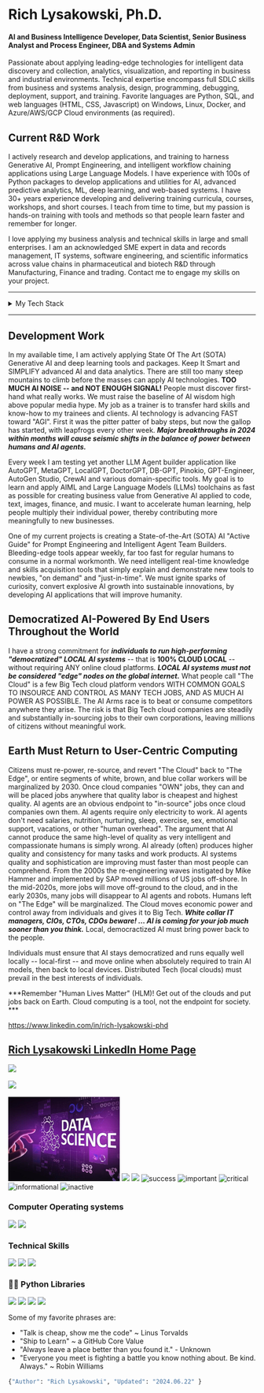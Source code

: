 # Rich Lysakowski, Ph.D.
#### AI and Business Intelligence Developer, Data Scientist, Senior Business Analyst and Process Engineer, DBA and Systems Admin

<p dir="auto" align="left">
Passionate about applying leading-edge technologies for intelligent data discovery and collection, analytics, visualization, and reporting in business and industrial environments.  Technical expertise encompass full SDLC skills from business and systems analysis, design, programming, debugging, deployment, support, and training.  Favorite languages are Python, SQL, and web languages (HTML, CSS, Javascript) on Windows, Linux, Docker, and Azure/AWS/GCP Cloud environments (as required). 
    
## Current R&D Work
I actively research and develop applications, and training to harness Generative AI, Prompt Engineering, and intelligent workflow chaining applications using Large Language Models.  I have experience with 100s of Python packages to develop applications and utilities for AI, advanced predictive analytics, ML, deep learning, and web-based systems.  I have 30+ years experience developing and delivering training curricula, courses, workshops, and short courses.  I teach from time to time, but my passion is hands-on training with tools and methods so that people learn faster and remember for longer.  

I love applying my business analysis and technical skills in large and small enterprises.  I am an acknowledged SME expert in data and records management, IT systems, software engineering, and scientific informatics across value chains in pharmaceutical and biotech R&D through Manufacturing, Finance and trading.  Contact me to engage my skills on your project.

---

<details>
 <summary>My Tech Stack</summary>
 <table><tr><td valign="top" width="33%">

### Frontend  
<div align="center">  

<img style="margin: 10px" src="https://profilinator.rishav.dev/skills-assets/streamlit-original-wordmark.svg" alt="Streamlit" height="50" />  
<img style="margin: 10px" src="https://profilinator.rishav.dev/skills-assets/flask-original-wordmark.svg" alt="Flask" height="50" />  
<img style="margin: 10px" src="https://profilinator.rishav.dev/skills-assets/html5-original-wordmark.svg" alt="HTML5" height="50" />  
<img style="margin: 10px" src="https://profilinator.rishav.dev/skills-assets/css3-original-wordmark.svg" alt="CSS3" height="50" />  
<img style="margin: 10px" src="https://profilinator.rishav.dev/skills-assets/javascript-original.svg" alt="JavaScript" height="50" />  
<img style="margin: 10px" src="https://profilinator.rishav.dev/skills-assets/typescript-original.svg" alt="TypeScript" height="50" />  
<img style="margin: 10px" src="https://profilinator.rishav.dev/skills-assets/react-original-wordmark.svg" alt="React" height="50" /> 
<!-- <img style="margin: 10px" src="https://profilinator.rishav.dev/skills-assets/redux-original.svg" alt="Redux" height="50" />  -->
<img style="margin: 10px" src="https://user-images.githubusercontent.com/2852129/120996738-e36c4200-c786-11eb-9b8b-ade79e996d7e.png" alt="React Native" height="50" /> 
<!-- <img style="margin: 10px" src="https://profilinator.rishav.dev/skills-assets/logo-title.svg" alt="Chart.js" height="50" />  -->
<img style="margin: 10px" src="https://profilinator.rishav.dev/skills-assets/d3js-original.svg" alt="D3.js" height="50" />  
</div>
</td><td valign="top" width="33%">

### Backend  
<div align="center"> 
<img style="margin: 10px" src="https://profilinator.rishav.dev/skills-assets/python-original.svg" alt="Python" height="50" /> 
<img style="margin: 10px" src="https://profilinator.rishav.dev/skills-assets/pandas-original.svg" alt="Pandas" height="50" /> 
<img style="margin: 10px" src="https://profilinator.rishav.dev/skills-assets/postgresql-original-wordmark.svg" alt="PostgreSQL" height="50" />  
<img style="margin: 10px" src="https://profilinator.rishav.dev/skills-assets/sqlserver-original-wordmark.svg" alt="SQL Server" height="50" />  
<img style="margin: 10px" src="https://profilinator.rishav.dev/skills-assets/pytorch-icon.svg" alt="pytorch" height="50" /> 
<img style="margin: 10px" src="https://profilinator.rishav.dev/skills-assets/tensorflow-icon.svg" alt="TensorFlow" height="50" />  
<!-- <img style="margin: 10px" src="https://profilinator.rishav.dev/skills-assets/graphql.png" alt="GraphQL" height="50" />  -->
<img style="margin: 10px" src="https://profilinator.rishav.dev/skills-assets/nginx-original.svg" alt="Nginx" height="50" />  
<img style="margin: 10px" src="https://profilinator.rishav.dev/skills-assets/mongodb-original-wordmark.svg" alt="MongoDB" height="50" />  
<!-- <img style="margin: 10px" src="https://profilinator.rishav.dev/skills-assets/elasticsearch.png" alt="Elastic Search" height="50" />  -->
<img style="margin: 10px" src="https://user-images.githubusercontent.com/2852129/120996992-1e6e7580-c787-11eb-9906-82e7b8857cc0.png" alt="Java" height="50" />  
<img style="margin: 10px" src="https://profilinator.rishav.dev/skills-assets/java-original-wordmark.svg" alt="Java" height="50" />  
 
</div>

</td><td valign="top" width="33%">

### DevOps  
<div align="center">  
<img style="margin: 10px" src="https://profilinator.rishav.dev/skills-assets/docker-original-wordmark.svg" alt="Docker" height="50" />  
<img style="margin: 10px" src="https://profilinator.rishav.dev/skills-assets/kubernetes-icon.svg" alt="Kubernetes" height="50" />  
<img style="margin: 10px" src="https://profilinator.rishav.dev/skills-assets/amazonwebservices-original-wordmark.svg" alt="AWS" height="50" />  
<img style="margin: 10px" src="https://profilinator.rishav.dev/skills-assets/google_cloud-icon.svg" alt="GCP" height="50" />  
<img style="margin: 10px" src="https://profilinator.rishav.dev/skills-assets/linux-original.svg" alt="Linux" height="50" />  
<img style="margin: 10px" src="https://profilinator.rishav.dev/skills-assets/git-scm-icon.svg" alt="Git" height="50" />  
<img style="margin: 10px" src="https://profilinator.rishav.dev/skills-assets/gnu_bash-icon.svg" alt="Bash" height="50" />  
<img style="margin: 10px" src="https://profilinator.rishav.dev/skills-assets/ansible.png" alt="Ansible" height="50" />  
</div>

</td></tr></table>
</details>
 
---

## Development Work
In my available time, I am actively applying State Of The Art (SOTA) Generative AI and deep learning tools and packages.  Keep It Smart and SIMPLIFY advanced AI and data analytics.  There are still too many steep mountains to climb before the masses can apply AI technologies.  **TOO MUCH AI NOISE -- and NOT ENOUGH SIGNAL!**  People must discover first-hand what really works.  We must raise the baseline of AI wisdom high above popular media hype.  My job as a trainer is to transfer hard skills and know-how to my trainees and clients.  AI technology is advancing FAST toward "AGI".  First it was the pitter patter of baby steps, but now the gallop has started, with leapfrogs every other week.  ***Major breakthroughs in 2024 within months will cause seismic shifts in the balance of power between humans and AI agents.***  

Every week I am testing yet another LLM Agent builder application like AutoGPT, MetaGPT, LocalGPT, DoctorGPT, DB-GPT, Pinokio, GPT-Engineer, AutoGen Studio, CrewAI and various domain-specific tools.  My goal is to learn and apply AIML and Large Language Models (LLMs) toolchains as fast as possible for creating business value from Generative AI applied to code, text, images, finance, and music.  I want to accelerate human learning, help people multiply their individual power, thereby  contributing more meaningfully to new businesses.  

One of my current projects is creating a State-of-the-Art (SOTA) AI "Active Guide" for Prompt Engineering and Intelligent Agent Team Builders.  Bleeding-edge tools appear weekly, far too fast for regular humans to consume in a normal workmonth.  We need intelligent real-time knowledge and skills acquisition tools that simply explain and demonstrate new tools to newbies, "on demand" and "just-in-time".  We must ignite sparks of curiosity, convert explosive AI growth into sustainable innovations, by developing AI applications that will improve humanity. 

## Democratized AI-Powered By End Users Throughout the World
I have a strong commitment for ***individuals to run high-performing "democratized" LOCAL AI systems*** -- that is **100% CLOUD LOCAL** -- without requiring ANY online cloud platforms.  ***LOCAL AI systems must not be considered "edge" nodes on the global internet.***  What people call "The Cloud" is a few Big Tech cloud platform vendors WITH COMMON GOALS TO INSOURCE AND CONTROL AS MANY TECH JOBS, AND AS MUCH AI POWER AS POSSIBLE.  The AI Arms race is to beat or consume competitors anywhere they arise.  The risk is that Big Tech cloud companies are steadily and substantially in-sourcing  jobs to their own corporations, leaving millions of citizens without meaningful work.  

## Earth Must Return to User-Centric Computing
Citizens must re-power, re-source, and revert "The Cloud" back to "The Edge", or entire segments of white, brown, and blue collar workers will be marginalized by 2030.  Once cloud companies "OWN" jobs, they can and will be placed jobs anywhere that quality labor is cheapest and highest quality.  AI agents are an obvious endpoint to "in-source" jobs once cloud companies own them.  AI agents require only electricity to work.  AI agents don't need salaries, nutrition, nurturing, sleep, exercise, sex, emotional support, vacations, or other "human overhead".  The argument that AI cannot produce the same high-level of quality as very intelligent and compassionate humans is simply wrong.  AI already (often) produces higher quality and consistency for many tasks and work products.  AI systems quality and sophistication are improving must faster than most people can comprehend.  From the 2000s the re-engineering waves instigated by Mike Hammer and implemented by SAP moved millions of US jobs off-shore.  In the mid-2020s, more jobs will move off-ground to the cloud, and in the early 2030s, many jobs will disappear to AI agents and robots.  Humans left on "The Edge" will be marginalized.  The Cloud moves economic power and control away from individuals and gives it to Big Tech.  ***White collar IT managers, CIOs, CTOs, CDOs beware! ... AI is coming for your job much sooner than you think.***  Local, democractized AI must bring power back to the people.  

Individuals must ensure that AI stays democratized and runs equally well locally -- local-first -- and move online when absolutely required to train AI models, then back to local devices.  Distributed Tech (local clouds) must prevail in the best interests of individuals.  

***Remember "Human Lives Matter" (HLM)! Get out of the clouds and put jobs back on Earth.  Cloud computing is a tool, not the endpoint for society.  ***

https://www.linkedin.com/in/rich-lysakowski-phd

## [Rich Lysakowski LinkedIn Home Page](https://www.linkedin.com/in/rich-lysakowski-phd/)

<img src="https://img.shields.io/badge/LinkedIn-0077B5?style=for-the-badge&amp;logo=linkedin&amp;logoColor=white" style="max-width: 100%;"></a>

<a href="mailto:rich.lysakowski@gmail.com?subject=[GitHub]%20Hello%20Rich" >
<img src="https://camo.githubusercontent.com/571384769c09e0c66b45e39b5be70f68f552db3e2b2311bc2064f0d4a9f5983b/68747470733a2f2f696d672e736869656c64732e696f2f62616467652f476d61696c2d4431343833363f7374796c653d666f722d7468652d6261646765266c6f676f3d676d61696c266c6f676f436f6c6f723d7768697465" data-canonical-src="https://img.shields.io/badge/Gmail-D14836?style=for-the-badge&amp;logo=gmail&amp;logoColor=white" style="max-width: 100%;"></a>
</p>
<img src="data-science.jpg" width="45%"/>
<!--![welcome_gif](data-science.jpg) -->
<img src="https://raw.githubusercontent.com/richlysakowski/richlysakowski/main/welcome.gif" width="25%"/>

<!--
# **Check out my projects:**
Admin template based on Angular 7+, Bootstrap 4 and Nebular
## [Akveo-Dashboard](https://www.akveo.com/ngx-admin/pages/dashboard)
-->
<img src="https://img.shields.io/badge/Postgres-DBMS-red">
<span>
<span display="inline" height="20px" class="common__BadgeWrapper-sc-11baoah-3 iwwuaY"><img alt="success" src="https://img.shields.io/badge/-success-success"></span>
<span display="inline" height="20px" class="common__BadgeWrapper-sc-11baoah-3 iwwuaY"><img alt="important" src="https://img.shields.io/badge/-important-important"></span>
<span display="inline" height="20px" class="common__BadgeWrapper-sc-11baoah-3 iwwuaY"><img alt="critical" src="https://img.shields.io/badge/-critical-critical"></span>
<span display="inline" height="20px" class="common__BadgeWrapper-sc-11baoah-3 iwwuaY"><img alt="informational" src="https://img.shields.io/badge/-informational-informational"></span>
<span display="inline" height="20px" class="common__BadgeWrapper-sc-11baoah-3 iwwuaY"><img alt="inactive" src="https://img.shields.io/badge/-inactive-inactive"></span>
</span>

### Computer Operating systems
<p>
    <img src="https://img.shields.io/badge/Ubuntu-E95420?style=for-the-badge&logo=ubuntu&logoColor=white"> 
    <img src="https://img.shields.io/badge/Windows-0078D6?style=for-the-badge&logo=windows&logoColor=white">
</p>

### Technical Skills
<p>
<img src="https://img.shields.io/badge/Python-3776AB?style=for-the-badge&logo=python&logoColor=white">
<img src="https://img.shields.io/badge/Postgres-430098?style=for-the-badge&logo=heroku&logoColor=white">
<img src="https://img.shields.io/badge/Microsoft_Office-D83B01?style=for-the-badge&logo=microsoft-office&logoColor=white">
</p>

### 👨‍💻 Python Libraries
<p>
    <img src="https://img.shields.io/badge/pandas%20-%23150458.svg?&style=for-the-badge&logo=pandas&logoColor=white">
    <img src="https://img.shields.io/badge/NumPy-013243?style=for-the-badge&logo=numpy&logoColor=white">
    <img src="https://img.shields.io/badge/seaborn-3776AB?style=for-the-badge&logo=seaborn&logoColor=white">
    <img src="https://img.shields.io/badge/scikit_learn-7931E?style=for-the-badge&logo=scikit-learn&logoColor=white">
</p>

Some of my favorite phrases are:

- "Talk is cheap, show me the code" ~ Linus Torvalds
- "Ship to Learn" ~ a GitHub Core Value
- "Always leave a place better than you found it." - Unknown
- "Everyone you meet is fighting a battle you know nothing about. Be kind. Always." ~ Robin Williams

```python
{"Author": "Rich Lysakowski", "Updated": "2024.06.22" }
```
